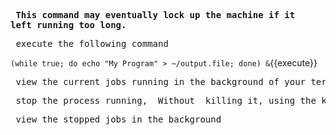 **<pre> This command may eventually lock up the machine if it left running too long.</pre>**

<pre> execute the following command</pre>

`(while true; do echo "My Program" > ~/output.file; done) &`{{execute}}

<pre> view the current jobs running in the background of your terminal </pre>

<pre> stop the process running, _Without_ killing it, using the kill command </pre>

<pre> view the stopped jobs in the background </pre>
